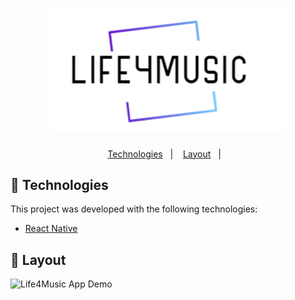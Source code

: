 <h1 align="center">
    <img alt="Life4Music" title="#4Music" src="./src/assets/Splashlogo.png" width="380px" />
</h1>

<p align="center">
  <a href="#rocket-Technologies">Technologies</a>&nbsp;&nbsp;&nbsp;|&nbsp;&nbsp;&nbsp;
  <a href="#-layout">Layout</a>&nbsp;&nbsp;&nbsp;|&nbsp;&nbsp;&nbsp;
</p>


## :rocket: Technologies

This project was developed with the following technologies:

- [React Native](https://facebook.github.io/react-native/)

## 🔖 Layout
![Life4Music App Demo]('./readme_assets/gifdemo.gif)
